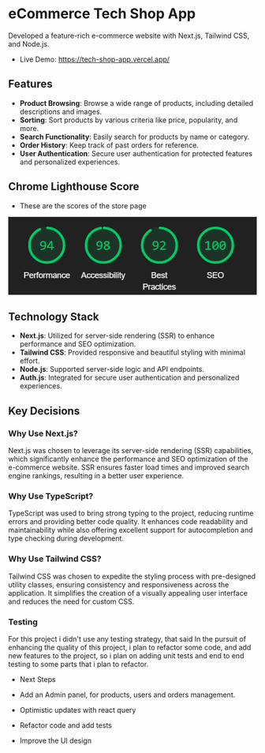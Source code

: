 # eCommerce Tech Shop App

Developed a feature-rich e-commerce website with Next.js, Tailwind CSS, and Node.js.

- Live Demo: https://tech-shop-app.vercel.app/

## Features

- **Product Browsing**: Browse a wide range of products, including detailed descriptions and images.
- **Sorting**: Sort products by various criteria like price, popularity, and more.
- **Search Functionality**: Easily search for products by name or category.
- **Order History**: Keep track of past orders for reference.
- **User Authentication**: Secure user authentication for protected features and personalized experiences.

## Chrome Lighthouse Score

- These are the scores of the store page

![Local Image](./Lighthouse.png)

## Technology Stack

- **Next.js**: Utilized for server-side rendering (SSR) to enhance performance and SEO optimization.
- **Tailwind CSS**: Provided responsive and beautiful styling with minimal effort.
- **Node.js**: Supported server-side logic and API endpoints.
- **Auth.js**: Integrated for secure user authentication and personalized experiences.

## Key Decisions

### Why Use Next.js?

Next.js was chosen to leverage its server-side rendering (SSR) capabilities, which significantly enhance the performance and SEO optimization of the e-commerce website. SSR ensures faster load times and improved search engine rankings, resulting in a better user experience.

### Why Use TypeScript?

TypeScript was used to bring strong typing to the project, reducing runtime errors and providing better code quality. It enhances code readability and maintainability while also offering excellent support for autocompletion and type checking during development.

### Why Use Tailwind CSS?

Tailwind CSS was chosen to expedite the styling process with pre-designed utility classes, ensuring consistency and responsiveness across the application. It simplifies the creation of a visually appealing user interface and reduces the need for custom CSS.

### Testing

For this project i didn't use any testing strategy, that said In the pursuit of enhancing the quality of this project, i plan to refactor some code, and add new features to the project, so i plan on adding unit tests and end to end testing to some parts that i plan to refactor.

- Next Steps

- Add an Admin panel, for products, users and orders management.

- Optimistic updates with react query

- Refactor code and add tests

- Improve the UI design
